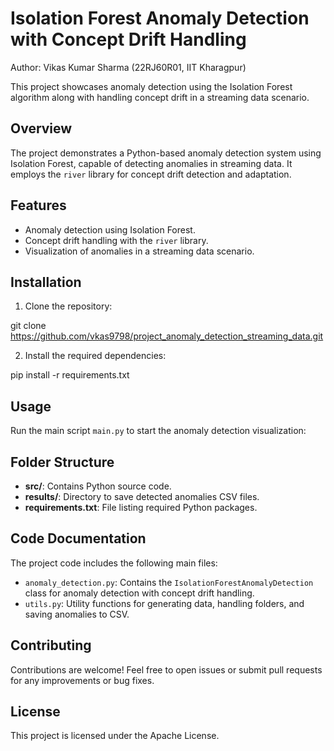 # Isolation Forest Anomaly Detection with Concept Drift Handling

Author: Vikas Kumar Sharma (22RJ60R01, IIT Kharagpur)

This project showcases anomaly detection using the Isolation Forest algorithm along with handling concept drift in a streaming data scenario.

## Overview

The project demonstrates a Python-based anomaly detection system using Isolation Forest, capable of detecting anomalies in streaming data. It employs the `river` library for concept drift detection and adaptation.

## Features

- Anomaly detection using Isolation Forest.
- Concept drift handling with the `river` library.
- Visualization of anomalies in a streaming data scenario.

## Installation

1. Clone the repository:

git clone https://github.com/vkas9798/project_anomaly_detection_streaming_data.git


2. Install the required dependencies:

pip install -r requirements.txt


## Usage

Run the main script `main.py` to start the anomaly detection visualization:


## Folder Structure

- **src/**: Contains Python source code.
- **results/**: Directory to save detected anomalies CSV files.
- **requirements.txt**: File listing required Python packages.

## Code Documentation

The project code includes the following main files:

- `anomaly_detection.py`: Contains the `IsolationForestAnomalyDetection` class for anomaly detection with concept drift handling.
- `utils.py`: Utility functions for generating data, handling folders, and saving anomalies to CSV.

## Contributing

Contributions are welcome! Feel free to open issues or submit pull requests for any improvements or bug fixes.

## License

This project is licensed under the Apache License.